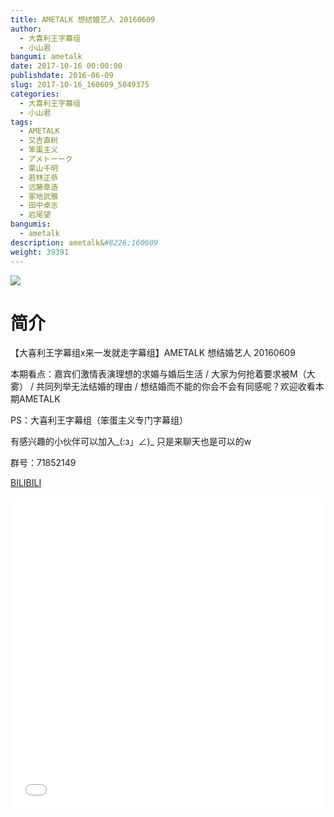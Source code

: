 ```yaml
---
title: AMETALK 想结婚艺人 20160609
author: 
  - 大喜利王字幕组
  - 小山君
bangumi: ametalk
date: 2017-10-16 00:00:00
publishdate: 2016-06-09
slug: 2017-10-16_160609_5049375
categories: 
  - 大喜利王字幕组
  - 小山君
tags: 
  - AMETALK
  - 又吉直树
  - 笨蛋主义
  - アメトーーク
  - 栗山千明
  - 若林正恭
  - 远藤章造
  - 冢地武雅
  - 田中卓志
  - 岩尾望
bangumis: 
  - ametalk
description: ametalk&#8226;160609
weight: 39391
---
```


![](https://i.imgur.com/zR5epMA.jpg)

# 简介  
【大喜利王字幕组x来一发就走字幕组】AMETALK 想结婚艺人 20160609 
本期看点：嘉宾们激情表演理想的求婚与婚后生活 / 大家为何抢着要求被M（大雾） / 共同列举无法结婚的理由 / 想结婚而不能的你会不会有同感呢？欢迎收看本期AMETALK
PS：大喜利王字幕组（笨蛋主义专门字幕组） 
有感兴趣的小伙伴可以加入_(:з」∠)_  只是来聊天也是可以的w
群号：71852149



  [BILIBILI](https://www.bilibili.com/video/av5049375/)


  <iframe src="//www.bilibili.com/html/html5player.html?cid=8201911&aid=5049375" width="100%" height="500" frameborder="0" allowfullscreen="allowfullscreen"></iframe>
